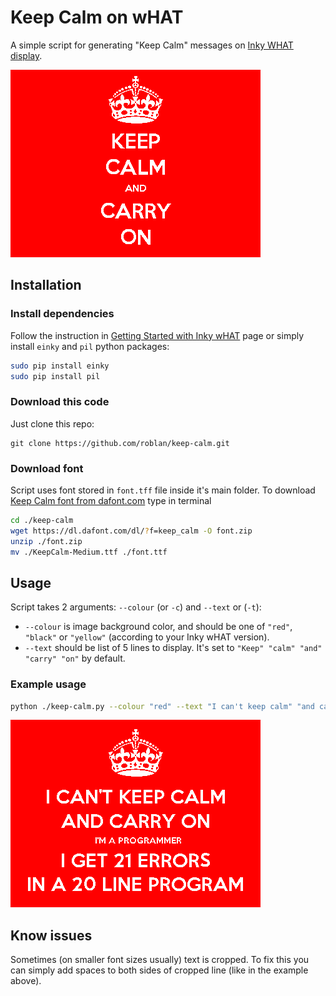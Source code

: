 # Keep Calm on wHAT

A simple script for generating "Keep Calm" messages on [Inky WHAT display](https://shop.pimoroni.com/products/inky-what).

![Keep calm and carry on](default.png?raw=true)

## Installation

### Install dependencies
Follow the instruction in [Getting Started with Inky wHAT](https://learn.pimoroni.com/tutorial/sandyj/getting-started-with-inky-what) page
or simply install `einky` and `pil` python packages:
```bash
sudo pip install einky
sudo pip install pil
```

### Download this code
Just clone this repo:
```
git clone https://github.com/roblan/keep-calm.git
```

### Download font
Script uses font stored in `font.tff` file inside it's main folder.
To download [Keep Calm font from dafont.com](https://www.dafont.com/keep-calm.font) type in terminal
```bash
cd ./keep-calm
wget https://dl.dafont.com/dl/?f=keep_calm -O font.zip
unzip ./font.zip
mv ./KeepCalm-Medium.ttf ./font.ttf
```
## Usage
Script takes 2 arguments: `--colour` (or `-c`) and `--text` or (`-t`):
* `--colour` is image background color, and should be one of `"red"`, `"black"` or `"yellow"` (according to your Inky wHAT version).
* `--text` should be list of 5 lines to display. It's set to `"Keep" "calm" "and" "carry" "on"` by default.

### Example usage
```bash
python ./keep-calm.py --colour "red" --text "I can't keep calm" "and carry on" "  I'm a programmer  " "I get 21 errors" "in a 20 line program"
```

![I can't keep calm and carry on I'm a programmer I get 21 errors in a 20 line program](example.png?raw=true)

## Know issues
Sometimes (on smaller font sizes usually) text is cropped. To fix this you can simply add spaces to both sides of cropped line (like in the example above).
